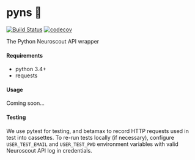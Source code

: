 # pyns 🌲
[![Build Status](https://travis-ci.org/neuroscout/pyns.svg?branch=master)](https://travis-ci.org/neuroscout/pyns)
[![codecov](https://codecov.io/gh/neuroscout/pyns/branch/master/graph/badge.svg)](https://codecov.io/gh/neuroscout/pyns)

The Python Neuroscout API wrapper

#### Requirements
  - python 3.4+
  - requests

#### Usage
Coming soon...

#### Testing
We use pytest for testing, and betamax to record HTTP requests used in test into cassettes.
To re-run tests locally (if necessary), configure `USER_TEST_EMAIL` and `USER_TEST_PWD` environment variables with valid Neuroscout API log in credentials. 
